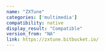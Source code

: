 ```yaml
---
name: "ZXTune"
categories: ['multimedia']
compatibility: native
display_result: "Compatible"
version_from: "NA"
link: https://zxtune.bitbucket.io/
---
```

